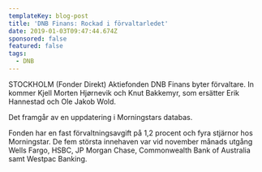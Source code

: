 ```yaml
---
templateKey: blog-post
title: 'DNB Finans: Rockad i förvaltarledet'
date: 2019-01-03T09:47:44.674Z
sponsored: false
featured: false
tags:
  - DNB
---
```

STOCKHOLM (Fonder Direkt) Aktiefonden DNB Finans byter förvaltare. In kommer Kjell Morten Hjørnevik och Knut Bakkemyr, som ersätter Erik Hannestad och Ole Jakob Wold.

Det framgår av en uppdatering i Morningstars databas.

Fonden har en fast förvaltningsavgift på 1,2 procent och fyra stjärnor hos Morningstar. De fem största innehaven var vid november månads utgång Wells Fargo, HSBC, JP Morgan Chase, Commonwealth Bank of Australia samt Westpac Banking.

